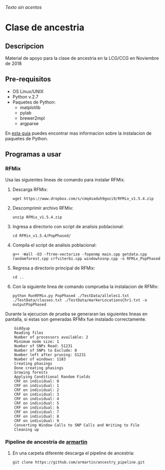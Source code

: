 *Texto sin acentos*

# Clase de ancestria

## Descripcion

Material de apoyo para la clase de ancestria en la LCG/CCG en Noviembre de 2018


## Pre-requisitos

- OS Linux/UNIX
- Python v.2.7
- Paquetes de Python:
	- matplotlib
	- pylab
	- brewer2mpl
	- argparse


En [esta guia](https://docs.python.org/3/installing/index.html) puedes encontrar mas informacion sobre la instalacion de paquetes de Python.

## Programas a usar

### RFMix

Usa las siguientes lineas de comando para instalar RFMix.
 1. Descarga RFMix:

	`wget https://www.dropbox.com/s/cmq4saduh9gozi9/RFMix_v1.5.4.zip`

 2. Descomprimir archivo RFMix:

	`unzip RFMix_v1.5.4.zip`

 3. Ingresa a directorio con script de analisis poblacional:

	`cd RFMix_v1.5.4/PopPhased/`

 4. Compila el script de analisis poblacional:

	```shell
	g++ -Wall -O3 -ftree-vectorize -fopenmp main.cpp getdata.cpp randomforest.cpp crfviterbi.cpp windowtosnp.cpp -o RFMix_PopPhased
	```

 5. Regresa a directorio principal de RFMix:

	`cd ..`

 6. Con la siguiente linea de comando comprueba la instalacion de RFMix:

	```
	python RunRFMix.py PopPhased ./TestData/alleles1.txt ./TestData/classes.txt ./TestData/markerLocationsChr1.txt -o outputPopPhased
	```


Durante la ejecucion de prueba se generaran las siguientes lineas en pantalla, si estas son generadas RFMix fue instalado correctamente.

```    
    Giddyup
    Reading files
    Number of processors available: 2
    Minimum node size: 1
    Number of SNPs Read: 51231
    Number of SNPs to Exclude: 0
    Number left after pruning: 51231
    Number of windows: 1183
    Creating phasings
    Done creating phasings
    Growing forests
    Applying Conditional Random Fields
    CRF on individual: 0
    CRF on individual: 1
    CRF on individual: 2
    CRF on individual: 3
    CRF on individual: 4
    CRF on individual: 5
    CRF on individual: 6
    CRF on individual: 7
    CRF on individual: 8
    CRF on individual: 9
    Converting Window Calls to SNP Calls and Writing to File
    Cleaning up
```

### Pipeline de ancestria de [armartin](https://github.com/armartin)

1. En una carpeta diferente descarga el pipeline de ancestria:
	```shell
	git clone https://github.com/armartin/ancestry_pipeline.git
	```
